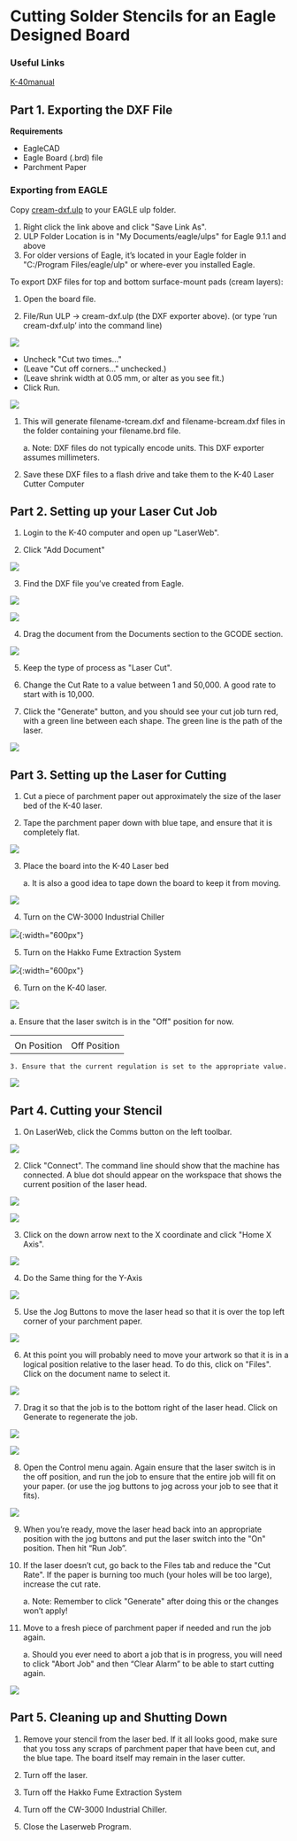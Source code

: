 # Cutting Solder Stencils for an Eagle Designed Board

### Useful Links
[K-40manual](K-40manual.pdf)

## Part 1. Exporting the DXF File

**Requirements**

* EagleCAD
* Eagle Board (.brd) file
* Parchment Paper

### Exporting from EAGLE

Copy [cream-dxf.ulp](https://github.com/SWITCHSCIENCE/ssci-eagle-public/raw/master/cream-dxf.ulp) to your EAGLE ulp folder.

1. Right click the link above and click "Save Link As".
2. ULP Folder Location is in  "My Documents/eagle/ulps" for Eagle 9.1.1 and above
3. For older versions of Eagle, it’s located in your Eagle folder in "C:/Program Files/eagle/ulp" or where-ever you installed Eagle.

To export DXF files for top and bottom surface-mount pads (cream layers):

1. Open the board file.

2. File/Run ULP -> cream-dxf.ulp (the DXF exporter above). (or type ‘run cream-dxf.ulp’ into the command line)

![](img1/image_0.png)

* Uncheck "Cut two times..."
* (Leave "Cut off corners..." unchecked.)
* (Leave shrink width at 0.05 mm, or alter as you see fit.)
* Click Run.

![](img1/image_1.png)

1. This will generate filename-tcream.dxf and filename-bcream.dxf files in the folder containing your filename.brd file.

    a. Note: DXF files do not typically encode units. This DXF exporter assumes millimeters.

2. Save these DXF files to a flash drive and take them to the K-40 Laser Cutter Computer

## Part 2. Setting up your Laser Cut Job

1. Login to the K-40 computer and open up "LaserWeb".

2. Click "Add Document"

![](img1/image_2.png)

3. Find the DXF file you’ve created from Eagle.

![](img1/image_3.png)

![](img1/image_4.png)

4. Drag the document from the Documents section to the GCODE section.

![](img1/image_5.png)

5. Keep the type of process as "Laser Cut".

6. Change the Cut Rate to a value between 1 and 50,000. A good rate to start with is 10,000.

7. Click the "Generate" button, and you should see your cut job turn red, with a green line between each shape. The green line is the path of the laser.

![](img1/image_6.png)

## Part 3. Setting up the Laser for Cutting

1. Cut a piece of parchment paper out approximately the size of the laser bed of the K-40 laser. 

2. Tape the parchment paper down with blue tape, and ensure that it is completely flat.

![](img1/image_7.png)

3. Place the board into the K-40 Laser bed

    a. It is also a good idea to tape down the board to keep it from moving.

![](img1/image_8.png)

4. Turn on the CW-3000 Industrial Chiller

![](img/image19.jpg){:width="600px"}

5. Turn on the Hakko Fume Extraction System

![](img/image20.jpg){:width="600px"}

6. Turn on the K-40 laser.

![](img1/image_11.png)

   a. Ensure that the laser switch is in the "Off" position for now.

<table>
  <tr>
    <td></td>
    <td></td>
  </tr>
  <tr>
    <td>On Position</td>
    <td>Off Position</td>
  </tr>
</table>


    3. Ensure that the current regulation is set to the appropriate value.

![](img1/image_12.png)

## Part 4. Cutting your Stencil

1. On LaserWeb, click the Comms button on the left toolbar.

![](img1/image_13.png)

2. Click "Connect". The command line should show that the machine has connected. A blue dot should appear on the workspace that shows the current position of the laser head.

![](img1/image_14.png)

![](img1/image_15.png)

3. Click on the down arrow next to the X coordinate and click "Home X Axis".

![](img1/image_16.png)

4. Do the Same thing for the Y-Axis

![](img1/image_17.png)

5. Use the Jog Buttons to move the laser head so that it is over the top left corner of your parchment paper.

![](img1/image_18.png)

6. At this point you will probably need to move your artwork so that it is in a logical position relative to the laser head. To do this, click on "Files". Click on the document name to select it.

![](img1/image_19.png)

7. Drag it so that the job is to the bottom right of the laser head. Click on Generate to regenerate the job.

![](img1/image_20.png)

![](img1/image_21.png)

8. Open the Control menu again. Again ensure that the laser switch is in the off position, and run the job to ensure that the entire job will fit on your paper. (or use the jog buttons to jog across your job to see that it fits).

![](img1/image_22.png)

9. When you’re ready, move the laser head back into an appropriate position with the jog buttons and put the laser switch into the "On" position. Then hit “Run Job”.

10. If the laser doesn’t cut, go back to the Files tab and reduce the "Cut Rate". If the paper is burning too much (your holes will be too large), increase the cut rate.

    a. Note: Remember to click "Generate" after doing this or the changes won’t apply!

11. Move to a fresh piece of parchment paper if needed and run the job again.

    a. Should you ever need to abort a job that is in progress, you will need to click "Abort Job" and then “Clear Alarm” to be able to start cutting again.

![](img1/image_23.png)

## Part 5. Cleaning up and Shutting Down

1. Remove your stencil from the laser bed. If it all looks good, make sure that you toss any scraps of parchment paper that have been cut, and the blue tape. The board itself may remain in the laser cutter. 

2. Turn off the laser.

3. Turn off the Hakko Fume Extraction System

4. Turn off the CW-3000 Industrial Chiller.

5. Close the Laserweb Program.

